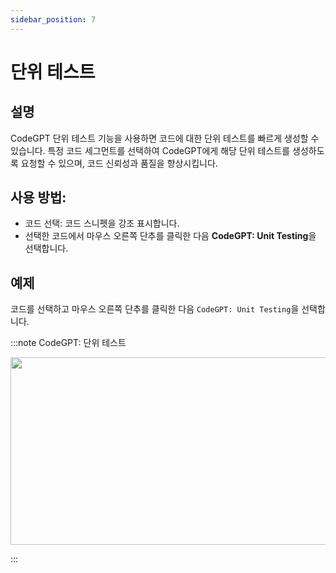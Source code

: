 ```yaml
---
sidebar_position: 7
---
```


# 단위 테스트

## 설명
CodeGPT 단위 테스트 기능을 사용하면 코드에 대한 단위 테스트를 빠르게 생성할 수 있습니다. 특정 코드 세그먼트를 선택하여 CodeGPT에게 해당 단위 테스트를 생성하도록 요청할 수 있으며, 코드 신뢰성과 품질을 향상시킵니다.

## 사용 방법:
- 코드 선택: 코드 스니펫을 강조 표시합니다.
- 선택한 코드에서 마우스 오른쪽 단추를 클릭한 다음 **CodeGPT: Unit Testing**을 선택합니다.

## 예제
코드를 선택하고 마우스 오른쪽 단추를 클릭한 다음 `CodeGPT: Unit Testing`을 선택합니다.

:::note CodeGPT: 단위 테스트
<p align="center">
  <img width="550" height="300" src="https://github.com/davila7/code-gpt-docs/assets/6216945/5b14b329-7b91-43cf-a194-ceb6a7932c07" />
</p>
:::
